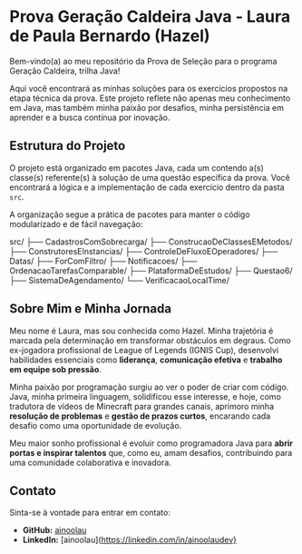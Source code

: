 # Prova Geração Caldeira Java - Laura de Paula Bernardo (Hazel)

Bem-vindo(a) ao meu repositório da Prova de Seleção para o programa Geração Caldeira, trilha Java!

Aqui você encontrará as minhas soluções para os exercícios propostos na etapa técnica da prova. Este projeto reflete não apenas meu conhecimento em Java, mas também minha paixão por desafios, minha persistência em aprender e a busca contínua por inovação.

## Estrutura do Projeto

O projeto está organizado em pacotes Java, cada um contendo a(s) classe(s) referente(s) à solução de uma questão específica da prova. Você encontrará a lógica e a implementação de cada exercício dentro da pasta `src`.

A organização segue a prática de pacotes para manter o código modularizado e de fácil navegação:

src/
├── CadastrosComSobrecarga/
├── ConstrucaoDeClassesEMetodos/
├── ConstrutoresEInstancias/
├── ControleDeFluxoEOperadores/
├── Datas/
├── ForComFiltro/
├── Notificacoes/
├── OrdenacaoTarefasComparable/
├── PlataformaDeEstudos/
├── Questao6/
├── SistemaDeAgendamento/
└── VerificacaoLocalTime/

## Sobre Mim e Minha Jornada

Meu nome é Laura, mas sou conhecida como Hazel. Minha trajetória é marcada pela determinação em transformar obstáculos em degraus. Como ex-jogadora profissional de League of Legends (IGNIS Cup), desenvolvi habilidades essenciais como **liderança**, **comunicação efetiva** e **trabalho em equipe sob pressão**.

Minha paixão por programação surgiu ao ver o poder de criar com código. Java, minha primeira linguagem, solidificou esse interesse, e hoje, como tradutora de vídeos de Minecraft para grandes canais, aprimoro minha **resolução de problemas** e **gestão de prazos curtos**, encarando cada desafio como uma oportunidade de evolução.

Meu maior sonho profissional é evoluir como programadora Java para **abrir portas e inspirar talentos** que, como eu, amam desafios, contribuindo para uma comunidade colaborativa e inovadora.

## Contato

Sinta-se à vontade para entrar em contato:

- **GitHub:** [ainoolau](https://github.com/ainoolau)
- **LinkedIn:** [ainoolau](https://linkedin.com/in/ainoolaudev}
